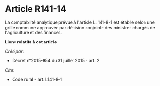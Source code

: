 # Article R141-14

La comptabilité analytique prévue à l'article L. 141-8-1 est établie selon une grille commune approuvée par décision
conjointe des ministres chargés de l'agriculture et des finances.

**Liens relatifs à cet article**

_Créé par_:

  - Décret n°2015-954 du 31 juillet 2015 - art. 2

_Cite_:

  - Code rural - art. L141-8-1
